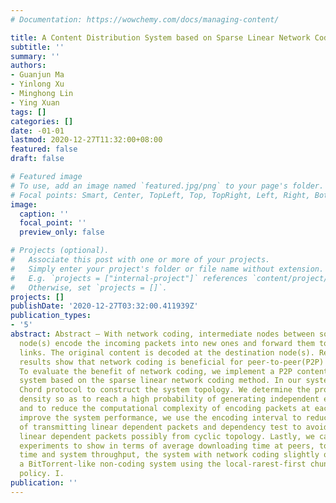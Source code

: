```yaml
---
# Documentation: https://wowchemy.com/docs/managing-content/

title: A Content Distribution System based on Sparse Linear Network Coding
subtitle: ''
summary: ''
authors:
- Guanjun Ma
- Yinlong Xu
- Minghong Lin
- Ying Xuan
tags: []
categories: []
date: -01-01
lastmod: 2020-12-27T11:32:00+08:00
featured: false
draft: false

# Featured image
# To use, add an image named `featured.jpg/png` to your page's folder.
# Focal points: Smart, Center, TopLeft, Top, TopRight, Left, Right, BottomLeft, Bottom, BottomRight.
image:
  caption: ''
  focal_point: ''
  preview_only: false

# Projects (optional).
#   Associate this post with one or more of your projects.
#   Simply enter your project's folder or file name without extension.
#   E.g. `projects = ["internal-project"]` references `content/project/deep-learning/index.md`.
#   Otherwise, set `projects = []`.
projects: []
publishDate: '2020-12-27T03:32:00.411939Z'
publication_types:
- '5'
abstract: Abstract — With network coding, intermediate nodes between source and destination
  node(s) encode the incoming packets into new ones and forward them to their outgoing
  links. The original content is decoded at the destination node(s). Recent theoretical
  results show that network coding is beneficial for peer-to-peer(P2P) content distribution.
  To evaluate the benefit of network coding, we implement a P2P content distribution
  system based on the sparse linear network coding method. In our system, we use the
  Chord protocol to construct the system topology. We determine the proper encoding
  density so as to reach a high probability of generating independent encoded blocks,
  and to reduce the computational complexity of encoding packets at each peer. To
  improve the system performance, we use the encoding interval to reduce the probability
  of transmitting linear dependent packets and dependency test to avoid accepting
  linear dependent packets possibly from cyclic topology. Lastly, we carry out extensive
  experiments to show in terms of average downloading time at peers, total distribution
  time and system throughput, the system with network coding slightly outperforms
  a BitTorrent-like non-coding system using the local-rarest-first chunk selection
  policy. I.
publication: ''
---
```

